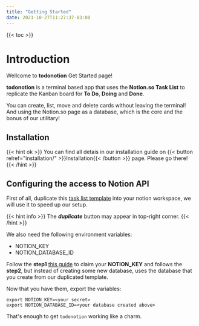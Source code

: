 ```yaml
---
title: "Getting Started"
date: 2021-10-27T11:27:37-03:00
---
```


{{< toc >}}

# Introduction

Wellcome to **todonotion** Get Started page!

**todonotion** is a terminal based app that uses the **Notion.so Task List** to replicate the Kanban board
for **To Do**, **Doing** and **Done**.

You can create, list, move and delete cards without leaving the terminal! And using the Notion.so page as a database, which is the core and the bonus of our utilitary!

## Installation

{{< hint ok >}}
You can find all detais in our installation guide on {{< button relref="installation/" >}}Installation{{< /button >}} page. Please go there!
{{< /hint >}}


## Configuring the access to Notion API

First of all, duplicate this [task list template](https://www.notion.so/9734e8c4df1441f594e44d9c068c7780?v=005250cb1ef74bacb2e466530802510e) into your notion workspace, we will use it to speed up our setup.

{{< hint info >}}
The ***duplicate*** button may appear in top-right corner.
{{< /hint >}}


We also need the following environment variables:

* NOTION_KEY
* NOTION_DATABASE_ID
  

Follow the **step1** [this guide](https://developers.notion.com/docs/getting-started) to claim your **NOTION_KEY** and follows the **step2**, but instead of creating some new database, uses the database that you create from our duplicated template.

Now that you have them, export the variables:

    export NOTION_KEY=<your secret>
    export NOTION_DATABASE_ID=<your database created above>


That's enough to get `todonotion` working like a charm.
